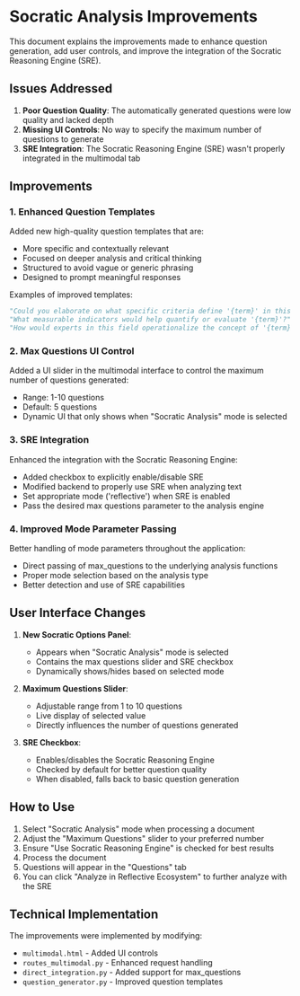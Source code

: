 # Socratic Analysis Improvements

This document explains the improvements made to enhance question generation, add user controls, and improve the integration of the Socratic Reasoning Engine (SRE).

## Issues Addressed

1. **Poor Question Quality**: The automatically generated questions were low quality and lacked depth
2. **Missing UI Controls**: No way to specify the maximum number of questions to generate
3. **SRE Integration**: The Socratic Reasoning Engine (SRE) wasn't properly integrated in the multimodal tab

## Improvements

### 1. Enhanced Question Templates

Added new high-quality question templates that are:
- More specific and contextually relevant
- Focused on deeper analysis and critical thinking
- Structured to avoid vague or generic phrasing
- Designed to prompt meaningful responses

Examples of improved templates:
```python
"Could you elaborate on what specific criteria define '{term}' in this context?"
"What measurable indicators would help quantify or evaluate '{term}'?"
"How would experts in this field operationalize the concept of '{term}'?"
```

### 2. Max Questions UI Control

Added a UI slider in the multimodal interface to control the maximum number of questions generated:
- Range: 1-10 questions
- Default: 5 questions
- Dynamic UI that only shows when "Socratic Analysis" mode is selected

### 3. SRE Integration

Enhanced the integration with the Socratic Reasoning Engine:
- Added checkbox to explicitly enable/disable SRE
- Modified backend to properly use SRE when analyzing text
- Set appropriate mode ('reflective') when SRE is enabled
- Pass the desired max questions parameter to the analysis engine

### 4. Improved Mode Parameter Passing

Better handling of mode parameters throughout the application:
- Direct passing of max_questions to the underlying analysis functions
- Proper mode selection based on the analysis type
- Better detection and use of SRE capabilities

## User Interface Changes

1. **New Socratic Options Panel**: 
   - Appears when "Socratic Analysis" mode is selected
   - Contains the max questions slider and SRE checkbox
   - Dynamically shows/hides based on selected mode

2. **Maximum Questions Slider**:
   - Adjustable range from 1 to 10 questions
   - Live display of selected value
   - Directly influences the number of questions generated

3. **SRE Checkbox**:
   - Enables/disables the Socratic Reasoning Engine
   - Checked by default for better question quality
   - When disabled, falls back to basic question generation

## How to Use

1. Select "Socratic Analysis" mode when processing a document
2. Adjust the "Maximum Questions" slider to your preferred number
3. Ensure "Use Socratic Reasoning Engine" is checked for best results
4. Process the document
5. Questions will appear in the "Questions" tab
6. You can click "Analyze in Reflective Ecosystem" to further analyze with the SRE

## Technical Implementation

The improvements were implemented by modifying:
- `multimodal.html` - Added UI controls
- `routes_multimodal.py` - Enhanced request handling
- `direct_integration.py` - Added support for max_questions
- `question_generator.py` - Improved question templates
